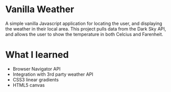 # Vanilla Weather

A simple vanilla Javascript application for locating the user, and displaying the weather in their local area. This project pulls data from the Dark Sky API, and allows the user to show the temperature in both Celcius and Farenheit.

# What I learned

- Browser Navigator API
- Integration with 3rd party weather API
- CSS3 linear gradients
- HTML5 canvas
